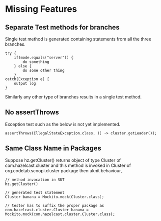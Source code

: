 # Missing Features

## Separate Test methods for branches

Single test method is generated containing statements from all the three branches.

	try {
		if(mode.equals("server")) {
			do something
		} else {
			do some other thing
		}
	catch(Exception e) {
		output log
	}	

Similarly any other type of branches results in a single test method.

## No assertThrows 

Exception test such as the below is not yet implemented.

	assertThrows(IllegalStateException.class, () -> cluster.getLeader());


## Same Class Name in Packages

Suppose hz.getCluster() returns object of type Cluster of com.hazelcast.cluster and this method is invoked in Cluster of org.codetab.scoopi.cluster package then uknit behaviour,

	// method invocation in SUT
    hz.getCluster()  
    
    // generated test statement
	Cluster banana = Mockito.mock(Cluster.class);

	// tester has to suffix the proper package as
	com.hazelcast.cluster.Cluster banana = Mockito.mock(com.hazelcast.cluster.Cluster.class);
	
	
